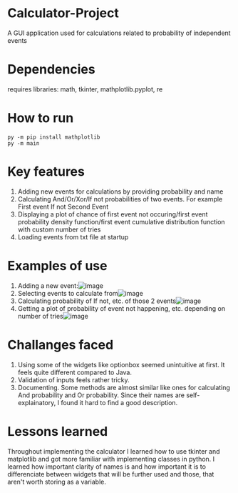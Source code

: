 # Calculator-Project
A GUI application used for calculations related to probability of independent events

# Dependencies
requires libraries:
math, 
tkinter, 
mathplotlib.pyplot, 
re


# How to run
```
py -m pip install mathplotlib
py -m main
```

# Key features
1. Adding new events for calculations by providing probability and name
2. Calculating And/Or/Xor/If not probabilities of two events. For example First event If not Second Event
3. Displaying a plot of chance of first event not occuring/first event probability density function/first event cumulative distribution function with custom number of tries
4. Loading events from txt file at startup


# Examples of use
1. Adding a new event:![image](https://github.com/maciejlizuraj/Calculator-Project/assets/130994353/60f5cee5-6f62-46f9-8c60-5cc098975dae)
2. Selecting events to calculate from![image](https://github.com/maciejlizuraj/Calculator-Project/assets/130994353/c08ecb1d-2084-4d09-bd06-2ac0e8fb30f7)
3. Calculating probability of If not, etc. of those 2 events![image](https://github.com/maciejlizuraj/Calculator-Project/assets/130994353/aa1bb884-9904-41d1-8e2d-dfa83042b284)
4. Getting a plot of probability of event not happening, etc. depending on number of tries![image](https://github.com/maciejlizuraj/Calculator-Project/assets/130994353/d0ac5bef-1b62-4f3a-b1b1-8c99ccdba5b9)


# Challanges faced
1. Using some of the widgets like optionbox seemed unintuitive at first. It feels quite different compared to Java.
2. Validation of inputs feels rather tricky.
3. Documenting. Some methods are almost similar like ones for calculating And probability and Or probability. Since their names are self-explainatory, I found it hard to find a good description.


# Lessons learned
Throughout implementing the calculator I learned how to use tkinter and matplotlib and got more familiar with implementing classes in python. I learned how important clarity of names is and how important it is to differenciate between widgets that will be further used and those, that aren't worth storing as a variable.
